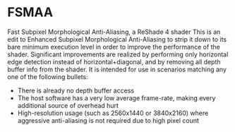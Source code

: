 # FSMAA
Fast Subpixel Morphological Anti-Aliasing, a ReShade 4 shader
This is an edit to Enhanced Subpixel Morphological Anti-Aliasing to strip it down to its bare minimum execution level in order to improve the performance of the shader.
Significant improvements are realized by performing only horizontal edge detection instead of horizontal+diagonal, and by removing all depth buffer info from the shader.
It is intended for use in scenarios matching any one of the following bullets:
- There is already no depth buffer access
- The host software has a very low average frame-rate, making every additional source of overhead hurt
- High-resolution usage (such as 2560x1440 or 3840x2160) where aggressive anti-aliasing is not required due to high pixel count
